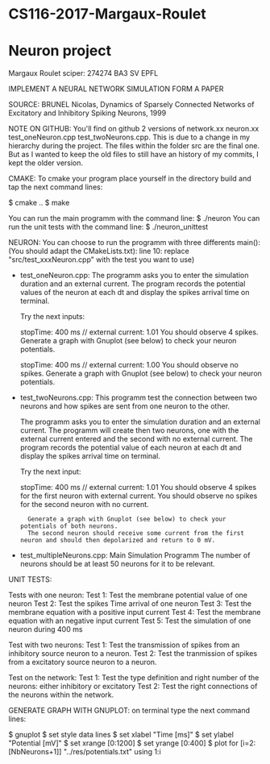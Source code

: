 # CS116-2017-Margaux-Roulet
# Neuron project
Margaux Roulet 
sciper: 274274 
BA3 SV EPFL

IMPLEMENT A NEURAL NETWORK SIMULATION FORM A PAPER

SOURCE:
BRUNEL Nicolas, Dynamics of Sparsely Connected Networks of Excitatory and Inhibitory Spiking Neurons, 1999

NOTE ON GITHUB:
You'll find on github 2 versions of network.xx neuron.xx test_oneNeuron.cpp test_twoNeurons.cpp. 
This is due to a change in my hierarchy during the project. The files within the folder src are the final one. 
But as I wanted to keep the old files to still have an history of my commits, I kept the older version.

CMAKE:
To cmake your program place yourself in the directory build and tap the next command lines:

$ cmake ..
$ make

You can run the main programm with the command line: $ ./neuron
You can run the unit tests with the command line: $ ./neuron_unittest

NEURON:
You can choose to run the programm with three differents main():
(You should adapt the CMakeLists.txt): 
	line 10: replace "src/test_xxxNeuron.cpp" with the test you want to use)

- test_oneNeuron.cpp:
	The programm asks you to enter the simulation duration and an external current.
	The program records the potential values of the neuron at each dt and display 
	the spikes arrival time on terminal.
	
	Try the next inputs: 
	
	stopTime: 400 ms // external current: 1.01
		You should observe 4 spikes.
		Generate a graph with Gnuplot (see below) to check your neuron potentials.
	
	stopTime: 400 ms // external current: 1.00
		You should observe no spikes.
		Generate a graph with Gnuplot (see below) to check your neuron potentials.
	
- test_twoNeurons.cpp:
	This programm test the connection between two neurons and 
	how spikes are sent from one neuron to the other.

	The programm asks you to enter the simulation duration and an external current.
	The programm will create then two neurons, one with the external current entered and the second with no external current.
	The program records the potential value of each neuron at each dt and display 
	the spikes arrival time on terminal.
	
	Try the next input: 
	
	stopTime: 400 ms // external current: 1.01
		You should observe 4 spikes for the first neuron with external current.
		You should observe no spikes for the second neuron with no current.
		
		Generate a graph with Gnuplot (see below) to check your potentials of both neurons.
		The second neuron should receive some current from the first neuron and should then depolarized and return to 0 mV.
	
- test_multipleNeurons.cpp: Main Simulation Programm
	The number of neurons should be at least 50 neurons for it to be relevant.

UNIT TESTS:

Tests with one neuron:
Test 1: Test the membrane potential value of one neuron
Test 2: Test the spikes Time arrival of one neuron 
Test 3: Test the membrane equation with a positive input current
Test 4: Test the membrane equation with an negative input current
Test 5: Test the simulation of one neuron during 400 ms

Test with two neurons:
Test 1: Test the transmission of spikes from an inhibitory source neuron to a neuron.
Test 2: Test the tranmission of spikes from a excitatory source neuron to a neuron.

Test on the network:
Test 1: Test the type definition and right number of the neurons: either inhibitory or excitatory 
Test 2: Test the right connections of the neurons within the network.


GENERATE GRAPH WITH GNUPLOT:
on terminal type the next command lines:

$ gnuplot
$ set style data lines
$ set xlabel "Time [ms]"
$ set ylabel "Potential [mV]"
$ set xrange [0:1200]
$ set yrange [0:400]
$ plot for [i=2:[NbNeurons+1]] "../res/potentials.txt" using 1:i
